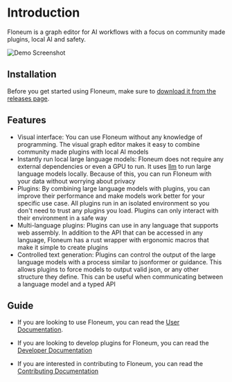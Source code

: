 # Introduction

Floneum is a graph editor for AI workflows with a focus on community made plugins, local AI and safety.

![Demo Screenshot](https://github.com/Demonthos/floneum/assets/66571940/c60d621d-72b9-423c-b1d5-57cdb737e449)

## Installation

Before you get started using Floneum, make sure to [download it from the releases page](https://github.com/floneum/floneum/releases/tag/v0.2.0).

## Features

- Visual interface: You can use Floneum without any knowledge of programming. The visual graph editor makes it easy to combine community made plugins with local AI models
- Instantly run local large language models: Floneum does not require any external dependencies or even a GPU to run. It uses [llm](https://github.com/rustformers/llm) to run large language models locally. Because of this, you can run Floneum with your data without worrying about privacy
- Plugins: By combining large language models with plugins, you can improve their performance and make models work better for your specific use case. All plugins run in an isolated environment so you don't need to trust any plugins you load. Plugins can only interact with their environment in a safe way
- Multi-language plugins: Plugins can use in any language that supports web assembly. In addition to the API that can be accessed in any language, Floneum has a rust wrapper with ergonomic macros that make it simple to create plugins
- Controlled text generation: Plugins can control the output of the large language models with a process similar to jsonformer or guidance. This allows plugins to force models to output valid json, or any other structure they define. This can be useful when communicating between a language model and a typed API

## Guide

- If you are looking to use Floneum, you can read the [User Documentation](./user/index.md).

- If you are looking to develop plugins for Floneum, you can read the [Developer Documentation](./developer/index.md)

- If you are interested in contributing to Floneum, you can read the [Contributing Documentation](./contributor/index.md)
